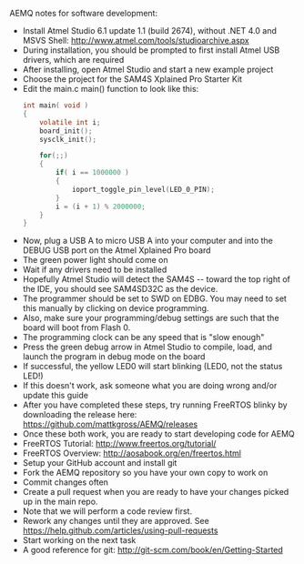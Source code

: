 AEMQ notes for software development:

- Install Atmel Studio 6.1 update 1.1 (build 2674), without .NET 4.0 and MSVS Shell: http://www.atmel.com/tools/studioarchive.aspx
- During installation, you should be prompted to first install Atmel USB drivers, which are required
- After installing, open Atmel Studio and start a new example project
- Choose the project for the SAM4S Xplained Pro Starter Kit
- Edit the main.c main() function to look like this:
	```C
	int main( void ) 
	{
		volatile int i;
		board_init();
		sysclk_init();
	
		for(;;) 
		{
			if( i == 1000000 )
			{
				ioport_toggle_pin_level(LED_0_PIN);
			}
			i = (i + 1) % 2000000;
		}
	}
	```
- Now, plug a USB A to micro USB A into your computer and into the DEBUG USB port on the Atmel Xplained Pro board
- The green power light should come on
- Wait if any drivers need to be installed
- Hopefully Atmel Studio will detect the SAM4S -- toward the top right of the IDE, you should see SAM4SD32C as the device.  
- The programmer should be set to SWD on EDBG. You may need to set this manually by clicking on device programming. 
- Also, make sure your programming/debug settings are such that the board will boot from Flash 0. 
- The programming clock can be any speed that is "slow enough"
- Press the green debug arrow in Atmel Studio to compile, load, and launch the program in debug mode on the board
- If successful, the yellow LED0 will start blinking (LED0, not the status LED!)
- If this doesn't work, ask someone what you are doing wrong and/or update this guide
- After you have completed these steps, try running FreeRTOS blinky by downloading the release here: https://github.com/mattkgross/AEMQ/releases
- Once these both work, you are ready to start developing code for AEMQ
- FreeRTOS Tutorial: http://www.freertos.org/tutorial/
- FreeRTOS Overview: http://aosabook.org/en/freertos.html
- Setup your GitHub account and install git
- Fork the AEMQ repository so you have your own copy to work on
- Commit changes often
- Create a pull request when you are ready to have your changes picked up in the main repo.
- Note that we will perform a code review first.  
- Rework any changes until they are	approved. See https://help.github.com/articles/using-pull-requests
- Start working on the next task
- A good reference for git: http://git-scm.com/book/en/Getting-Started
